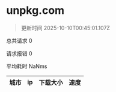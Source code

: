 
  # unpkg.com

  > 更新时间 2025-10-10T00:45:01.107Z
  
  总共请求 0

  请求报错 0

  平均耗时 NaNms

|城市|ip|下载大小|速度|
|-----|----------|---|---|

  